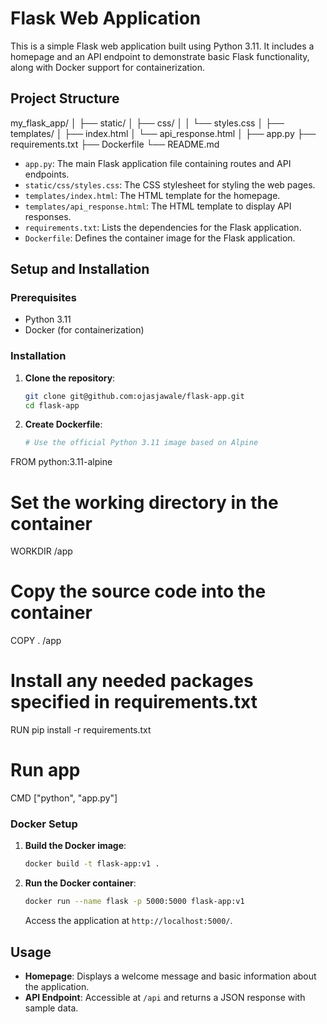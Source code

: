 # Flask Web Application

This is a simple Flask web application built using Python 3.11. It includes a homepage and an API endpoint to demonstrate basic Flask functionality, along with Docker support for containerization.

## Project Structure

my_flask_app/
│
├── static/
│ ├── css/
│ │ └── styles.css
│
├── templates/
│ ├── index.html
│ └── api_response.html
│
├── app.py
├── requirements.txt
├── Dockerfile
└── README.md


- `app.py`: The main Flask application file containing routes and API endpoints.
- `static/css/styles.css`: The CSS stylesheet for styling the web pages.
- `templates/index.html`: The HTML template for the homepage.
- `templates/api_response.html`: The HTML template to display API responses.
- `requirements.txt`: Lists the dependencies for the Flask application.
- `Dockerfile`: Defines the container image for the Flask application.

## Setup and Installation

### Prerequisites

- Python 3.11
- Docker (for containerization)

### Installation

1. **Clone the repository**:

    ```bash
    git clone git@github.com:ojasjawale/flask-app.git
    cd flask-app
    ```
2. **Create Dockerfile**:

   ```bash
   # Use the official Python 3.11 image based on Alpine
FROM python:3.11-alpine

# Set the working directory in the container
WORKDIR /app

# Copy the source code into the container
COPY . /app

# Install any needed packages specified in requirements.txt
RUN pip install -r requirements.txt

# Run app
CMD ["python", "app.py"]

### Docker Setup

1. **Build the Docker image**:

    ```bash
    docker build -t flask-app:v1 .
    ```

2. **Run the Docker container**:

    ```bash
    docker run --name flask -p 5000:5000 flask-app:v1
    ```

    Access the application at `http://localhost:5000/`.

## Usage

- **Homepage**: Displays a welcome message and basic information about the application.
- **API Endpoint**: Accessible at `/api` and returns a JSON response with sample data.

